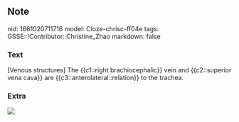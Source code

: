 ## Note
nid: 1661020711716
model: Cloze-chrisc-ff04e
tags: GSSE::!Contributor::Christine_Zhao
markdown: false

### Text
<div>
  [Venous structures] The {{c1::right brachiocephalic}} vein and
  {{c2::superior vena cava}} are {{c3::anterolateral::relation}} to
  the trachea.
</div>

### Extra
<img src=
"clip_image002-86372b7d3a6b29fe668275f13050e70617d8104d.png">
